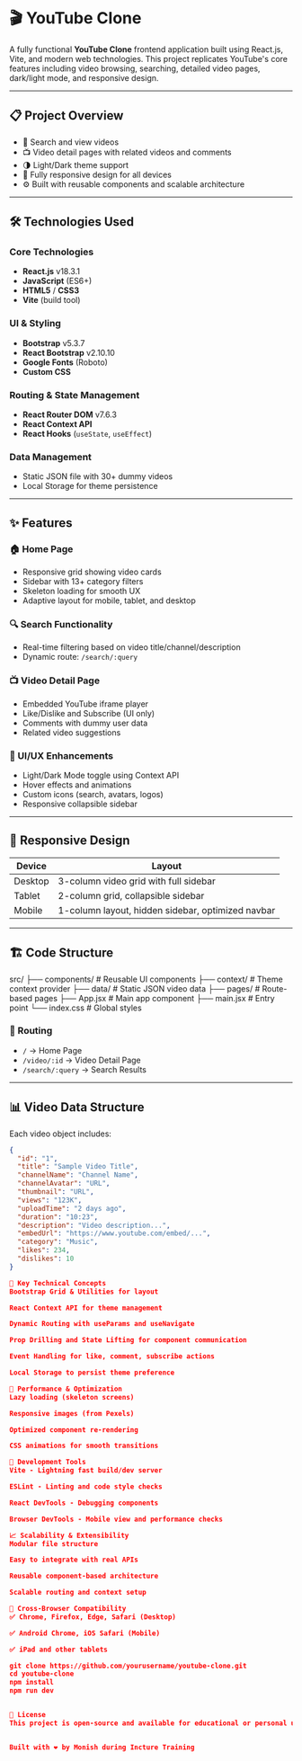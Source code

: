 # 🎬 YouTube Clone

A fully functional **YouTube Clone** frontend application built using React.js, Vite, and modern web technologies. This project replicates YouTube's core features including video browsing, searching, detailed video pages, dark/light mode, and responsive design.

---

## 📋 Project Overview

- 🔎 Search and view videos
- 📺 Video detail pages with related videos and comments
- 🌗 Light/Dark theme support
- 📱 Fully responsive design for all devices
- ⚙️ Built with reusable components and scalable architecture

---

## 🛠️ Technologies Used

### Core Technologies
- **React.js** v18.3.1
- **JavaScript** (ES6+)
- **HTML5** / **CSS3**
- **Vite** (build tool)

### UI & Styling
- **Bootstrap** v5.3.7
- **React Bootstrap** v2.10.10
- **Google Fonts** (Roboto)
- **Custom CSS**

### Routing & State Management
- **React Router DOM** v7.6.3
- **React Context API**
- **React Hooks** (`useState`, `useEffect`)

### Data Management
- Static JSON file with 30+ dummy videos
- Local Storage for theme persistence

---

## ✨ Features

### 🏠 Home Page
- Responsive grid showing video cards
- Sidebar with 13+ category filters
- Skeleton loading for smooth UX
- Adaptive layout for mobile, tablet, and desktop

### 🔍 Search Functionality
- Real-time filtering based on video title/channel/description
- Dynamic route: `/search/:query`

### 📺 Video Detail Page
- Embedded YouTube iframe player
- Like/Dislike and Subscribe (UI only)
- Comments with dummy user data
- Related video suggestions

### 🎨 UI/UX Enhancements
- Light/Dark Mode toggle using Context API
- Hover effects and animations
- Custom icons (search, avatars, logos)
- Responsive collapsible sidebar

---

## 📱 Responsive Design

| Device      | Layout                                           |
|-------------|--------------------------------------------------|
| Desktop     | 3-column video grid with full sidebar            |
| Tablet      | 2-column grid, collapsible sidebar               |
| Mobile      | 1-column layout, hidden sidebar, optimized navbar|

---

## 🏗️ Code Structure

src/
├── components/ # Reusable UI components
├── context/ # Theme context provider
├── data/ # Static JSON video data
├── pages/ # Route-based pages
├── App.jsx # Main app component
├── main.jsx # Entry point
└── index.css # Global styles


### 🔁 Routing
- `/` → Home Page
- `/video/:id` → Video Detail Page
- `/search/:query` → Search Results

---

## 📊 Video Data Structure

Each video object includes:

```json
{
  "id": "1",
  "title": "Sample Video Title",
  "channelName": "Channel Name",
  "channelAvatar": "URL",
  "thumbnail": "URL",
  "views": "123K",
  "uploadTime": "2 days ago",
  "duration": "10:23",
  "description": "Video description...",
  "embedUrl": "https://www.youtube.com/embed/...",
  "category": "Music",
  "likes": 234,
  "dislikes": 10
}

🎯 Key Technical Concepts
Bootstrap Grid & Utilities for layout

React Context API for theme management

Dynamic Routing with useParams and useNavigate

Prop Drilling and State Lifting for component communication

Event Handling for like, comment, subscribe actions

Local Storage to persist theme preference

🚀 Performance & Optimization
Lazy loading (skeleton screens)

Responsive images (from Pexels)

Optimized component re-rendering

CSS animations for smooth transitions

🔧 Development Tools
Vite - Lightning fast build/dev server

ESLint - Linting and code style checks

React DevTools - Debugging components

Browser DevTools - Mobile view and performance checks

📈 Scalability & Extensibility
Modular file structure

Easy to integrate with real APIs

Reusable component-based architecture

Scalable routing and context setup

📱 Cross-Browser Compatibility
✅ Chrome, Firefox, Edge, Safari (Desktop)

✅ Android Chrome, iOS Safari (Mobile)

✅ iPad and other tablets

git clone https://github.com/yourusername/youtube-clone.git
cd youtube-clone
npm install
npm run dev


📜 License
This project is open-source and available for educational or personal use.


Built with ❤️ by Monish during Incture Training


